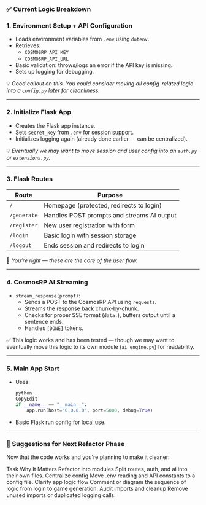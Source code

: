 ### ✅ Current Logic Breakdown

### 1. **Environment Setup + API Configuration**

- Loads environment variables from `.env` using `dotenv`.
- Retrieves:
    - `COSMOSRP_API_KEY`
    - `COSMOSRP_API_URL`
- Basic validation: throws/logs an error if the API key is missing.
- Sets up logging for debugging.

💡 *Good callout on this. You could consider moving all config-related logic into a `config.py` later for cleanliness.*

---

### 2. **Initialize Flask App**

- Creates the Flask app instance.
- Sets `secret_key` from `.env` for session support.
- Initializes logging again (already done earlier — can be centralized).

💡 *Eventually we may want to move session and user config into an `auth.py` or `extensions.py`.*

---

### 3. **Flask Routes**

| Route | Purpose |
| --- | --- |
| `/` | Homepage (protected, redirects to login) |
| `/generate` | Handles POST prompts and streams AI output |
| `/register` | New user registration with form |
| `/login` | Basic login with session storage |
| `/logout` | Ends session and redirects to login |

🧠 *You’re right — these are the core of the user flow.*

---

### 4. **CosmosRP AI Streaming**

- `stream_response(prompt)`:
    - Sends a POST to the CosmosRP API using `requests`.
    - Streams the response back chunk-by-chunk.
    - Checks for proper SSE format (`data:`), buffers output until a sentence ends.
    - Handles `[DONE]` tokens.

✅ This logic works and has been tested — though we may want to eventually move this logic to its own module (`ai_engine.py`) for readability.

---

### 5. **Main App Start**

- Uses:
    
    ```python
    python
    CopyEdit
    if __name__ == "__main__":
        app.run(host="0.0.0.0", port=5000, debug=True)
    
    ```
    
- Basic Flask run config for local use.

---

### 🧼 Suggestions for Next Refactor Phase

Now that the code works and you're planning to make it cleaner:

Task	Why It Matters
Refactor into modules	Split routes, auth, and ai into their own files.
Centralize config	Move .env reading and API constants to a config file.
Clarify app logic flow	Comment or diagram the sequence of logic from login to game generation.
Audit imports and cleanup	Remove unused imports or duplicated logging calls.